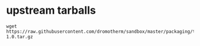 # upstream tarballs

```
wget https://raw.githubusercontent.com/dromotherm/sandbox/master/packaging/tarballs/hithere-1.0.tar.gz
```
